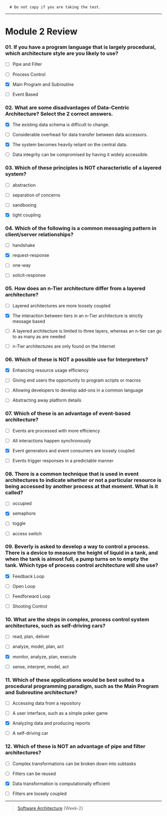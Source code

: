 ```
  # Do not copy if you are taking the test.
```
--- 

# Module 2 Review 
 

### 01. If you have a program language that is largely procedural, which architecture style are you likely to use?

- [ ] Pipe and Filter 
- [ ] Process Control
- [x] Main Program and Subroutine
- [ ] Event Based 


### 02. What are some disadvantages of Data-Centric Architecture? Select the 2 correct answers.

- [x] The existing data schema is difficult to change. 
- [ ] Considerable overhead for data transfer between data accessors.
- [x] The system becomes heavily reliant on the central data.
- [ ] Data integrity can be compromised by having it widely accessible. 


### 03. Which of these principles is NOT characteristic of a layered system?

- [ ] abstraction 
- [ ] separation of concerns
- [ ] sandboxing 
- [x] tight coupling


### 04. Which of the following is a common messaging pattern in client/server relationships?

- [ ] handshake 
- [x] request-response 
- [ ] one-way 
- [ ] solicit-response 


### 05. How does an n-Tier architecture differ from a layered architecture?

- [ ] Layered architectures are more loosely coupled
- [x] The interaction between tiers in an n-Tier architecture is strictly message based
- [ ] A layered architecture is limited to three layers, whereas an n-tier can go to as many as are needed
- [ ] n-Tier architectures are only found on the Internet 


### 06. Which of these is NOT a possible use for Interpreters?

- [x] Enhancing resource usage efficiency 
- [ ] Giving end users the opportunity to program scripts or macros
- [ ] Allowing developers to develop add-ons in a common language 
- [ ] Abstracting away platform details


### 07. Which of these is an advantage of event-based architecture?

- [ ] Events are processed with more efficiency 
- [ ] All interactions happen synchronously
- [x] Event generators and event consumers are loosely coupled 
- [ ] Events trigger responses in a predictable manner 


### 08. There is a common technique that is used in event architectures to indicate whether or not a particular resource is being accessed by another process at that moment. What is it called?

- [ ] occupied 
- [x] semaphore 
- [ ] toggle 
- [ ] access switch 


### 09. Beverly is asked to develop a way to control a process. There is a device to measure the height of liquid in a tank, and when the tank is almost full, a pump turns on to empty the tank. Which type of process control architecture will she use?

- [x] Feedback Loop
- [ ] Open Loop
- [ ] Feedforward Loop
- [ ] Shooting Control


### 10. What are the steps in complex, process control system architectures, such as self-driving cars?

- [ ] read, plan, deliver
- [ ] analyze, model, plan, act
- [x] monitor, analyze, plan, execute
- [ ] sense, interpret, model, act 


### 11. Which of these applications would be best suited to a procedural programming paradigm, such as the Main Program and Subroutine architecture?

- [ ] Accessing data from a repository 
- [ ] A user interface, such as a simple poker game 
- [x] Analyzing data and producing reports
- [ ] A self-driving car


### 12. Which of these is NOT an advantage of pipe and filter architectures?

- [ ] Complex transformations can be broken down into subtasks 
- [ ] Filters can be reused 
- [x] Data transformation is computationally efficient 
- [ ] Filters are loosely coupled 


--- 
> [Software Architecture](https://www.coursera.org/learn/software-architecture/) {Week-2}
